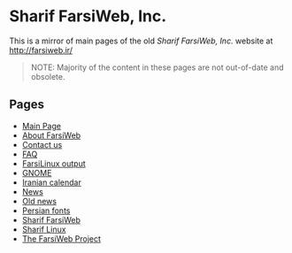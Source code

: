 # Sharif FarsiWeb, Inc.

This is a mirror of main pages of the old *Sharif FarsiWeb, Inc.* website at
<http://farsiweb.ir/>

> NOTE: Majority of the content in these pages are not out-of-date and obsolete.

## Pages

* [Main Page](Main_Page.html)
* [About FarsiWeb](About_FarsiWeb.html)
* [Contact us](Contact_us.html)
* [FAQ](FAQ.html)
* [FarsiLinux output](FarsiLinux_output.html)
* [GNOME](GNOME.html)
* [Iranian calendar](Iranian_calendar.html)
* [News](News.html)
* [Old news](Old_news.html)
* [Persian fonts](Persian_fonts.html)
* [Sharif FarsiWeb](Sharif_FarsiWeb.html)
* [Sharif Linux](Sharif_Linux.html)
* [The FarsiWeb Project](The_FarsiWeb_Project.html)
